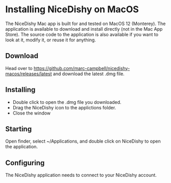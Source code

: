# Installing NiceDishy on MacOS

The NiceDishy Mac app is built for and tested on MacOS 12 (Monterey).
The application is available to download and install directly (not in the Mac App Store).
The source code to the application is also available if you want to look at it, modify it, or reuse it for anything.

## Download

Head over to https://github.com/marc-campbell/nicedishy-macos/releases/latest and download the latest .dmg file.

## Installing

- Double click to open the .dmg file you downloaded. 
- Drag the NiceDishy icon to the applictions folder.
- Close the window

## Starting

Open finder, select ~/Applications, and double click on NiceDishy to open the application.

## Configuring

The NiceDishy application needs to connect to your NiceDishy account.
